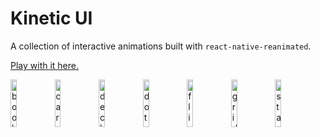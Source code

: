 # Kinetic UI

A collection of interactive animations built with `react-native-reanimated`.

[Play with it here.](https://snack.expo.dev/@computerjazz/kinetic-ui-snack)

<img width="14%" alt="book" src="https://user-images.githubusercontent.com/6730148/148821243-4ba02863-2cac-4932-b187-27820fb8ca70.gif" /><img width="14%" alt="carousel" src="https://user-images.githubusercontent.com/6730148/148821316-f975dd2f-1f66-4a6b-a800-3a8835fc5307.gif" /><img width="14%" alt="deck" src="https://user-images.githubusercontent.com/6730148/148821330-eb1935bf-dd88-448c-bf1d-50f18c814d5f.gif" /><img width="14%" alt="dots" src="https://user-images.githubusercontent.com/6730148/148821335-d64cceda-c219-4b56-8d1c-2207f5b6aa13.gif" /><img width="14%" alt="flip" src="https://user-images.githubusercontent.com/6730148/148821341-91b6f12e-f2ec-4ef1-af58-15d38a3326a5.gif" /><img width="14%" alt="grid" src="https://user-images.githubusercontent.com/6730148/148821343-9ed7b0a6-6328-4dd1-9176-f77829c5089a.gif" /><img width="14%" alt="stack" src="https://user-images.githubusercontent.com/6730148/148821346-9b80e986-6a19-4524-8c65-743e57c5fc11.gif" />
